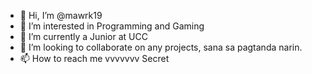 - 👋 Hi, I’m @mawrk19
- 👀 I’m interested in Programming and Gaming
- 🌱 I’m currently a Junior at UCC
- 💞️ I’m looking to collaborate on any projects, sana sa pagtanda narin.
- 📫 How to reach me vvvvvvv
  Secret
